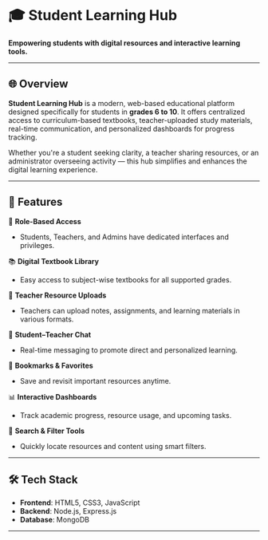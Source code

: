# 🎓 Student Learning Hub

**Empowering students with digital resources and interactive learning tools.**

---

## 🌐 Overview

**Student Learning Hub** is a modern, web-based educational platform designed specifically for students in **grades 6 to 10**. It offers centralized access to curriculum-based textbooks, teacher-uploaded study materials, real-time communication, and personalized dashboards for progress tracking.

Whether you're a student seeking clarity, a teacher sharing resources, or an administrator overseeing activity — this hub simplifies and enhances the digital learning experience.

---

## 🚀 Features

🔐 **Role-Based Access**  
- Students, Teachers, and Admins have dedicated interfaces and privileges.

📚 **Digital Textbook Library**  
- Easy access to subject-wise textbooks for all supported grades.

📁 **Teacher Resource Uploads**  
- Teachers can upload notes, assignments, and learning materials in various formats.

💬 **Student–Teacher Chat**  
- Real-time messaging to promote direct and personalized learning.

📌 **Bookmarks & Favorites**  
- Save and revisit important resources anytime.

📊 **Interactive Dashboards**  
- Track academic progress, resource usage, and upcoming tasks.

🔎 **Search & Filter Tools**  
- Quickly locate resources and content using smart filters.

---

## 🛠️ Tech Stack

- **Frontend**: HTML5, CSS3, JavaScript  
- **Backend**: Node.js, Express.js  
- **Database**: MongoDB 

---



